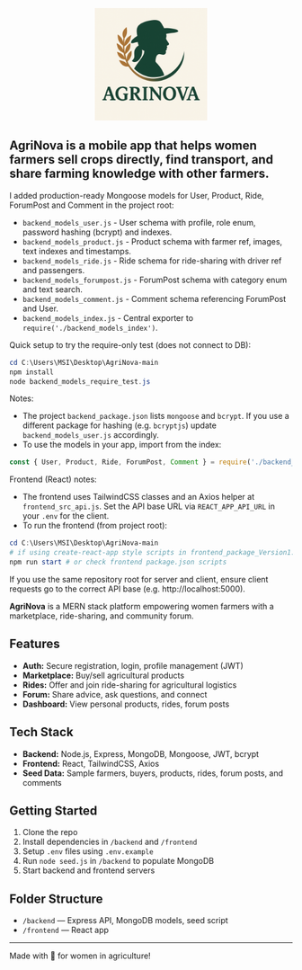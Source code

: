 <p align="center">
  <img src="./agrinova%20logo.png" alt="Agrinova Logo" width="200"/>
</p>




## AgriNova is a mobile app that helps women farmers sell crops directly, find transport, and share farming knowledge with other farmers.



I added production-ready Mongoose models for User, Product, Ride, ForumPost and Comment in the project root:

- `backend_models_user.js` - User schema with profile, role enum, password hashing (bcrypt) and indexes.
- `backend_models_product.js` - Product schema with farmer ref, images, text indexes and timestamps.
- `backend_models_ride.js` - Ride schema for ride-sharing with driver ref and passengers.
- `backend_models_forumpost.js` - ForumPost schema with category enum and text search.
- `backend_models_comment.js` - Comment schema referencing ForumPost and User.
- `backend_models_index.js` - Central exporter to `require('./backend_models_index')`.

Quick setup to try the require-only test (does not connect to DB):

```powershell
cd C:\Users\MSI\Desktop\AgriNova-main
npm install
node backend_models_require_test.js
```

Notes:
- The project `backend_package.json` lists `mongoose` and `bcrypt`. If you use a different package for hashing (e.g. `bcryptjs`) update `backend_models_user.js` accordingly.
- To use the models in your app, import from the index:

```js
const { User, Product, Ride, ForumPost, Comment } = require('./backend_models_index');
```

Frontend (React) notes:

- The frontend uses TailwindCSS classes and an Axios helper at `frontend_src_api.js`. Set the API base URL via `REACT_APP_API_URL` in your `.env` for the client.
- To run the frontend (from project root):

```powershell
cd C:\Users\MSI\Desktop\AgriNova-main
# if using create-react-app style scripts in frontend_package_Version1.json, run the appropriate command, e.g.:
npm run start # or check frontend package.json scripts
```

If you use the same repository root for server and client, ensure client requests go to the correct API base (e.g. http://localhost:5000).


**AgriNova** is a MERN stack platform empowering women farmers with a marketplace, ride-sharing, and community forum.

## Features

- **Auth:** Secure registration, login, profile management (JWT)
- **Marketplace:** Buy/sell agricultural products
- **Rides:** Offer and join ride-sharing for agricultural logistics
- **Forum:** Share advice, ask questions, and connect
- **Dashboard:** View personal products, rides, forum posts

## Tech Stack

- **Backend:** Node.js, Express, MongoDB, Mongoose, JWT, bcrypt
- **Frontend:** React, TailwindCSS, Axios
- **Seed Data:** Sample farmers, buyers, products, rides, forum posts, and comments

## Getting Started

1. Clone the repo
2. Install dependencies in `/backend` and `/frontend`
3. Setup `.env` files using `.env.example`
4. Run `node seed.js` in `/backend` to populate MongoDB
5. Start backend and frontend servers

## Folder Structure

- `/backend` — Express API, MongoDB models, seed script
- `/frontend` — React app

---

Made with 💚 for women in agriculture!
